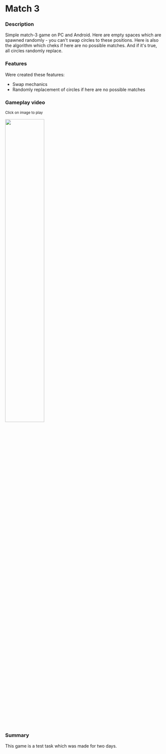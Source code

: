 # Match 3

### Description

Simple match-3 game on PC and Android. Here are empty spaces which are spawned randomly - you can't swap circles to these positions. Here is also the algorithm which cheks if here are no possible matches. And if it's true, all circles randomly replace. 

### Features

Were created these features:

- Swap mechanics
- Randomly replacement of circles if here are no possible matches

### Gameplay video

<sub>Click on image to play</sub>

[<img src="https://img.youtube.com/vi/M0b0eZzoDv4/hqdefault.jpg" width="50%">](https://youtu.be/M0b0eZzoDv4)

### Summary

This game is a test task which was made for two days.
